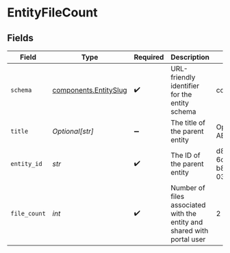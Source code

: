 # EntityFileCount


## Fields

| Field                                                                  | Type                                                                   | Required                                                               | Description                                                            | Example                                                                |
| ---------------------------------------------------------------------- | ---------------------------------------------------------------------- | ---------------------------------------------------------------------- | ---------------------------------------------------------------------- | ---------------------------------------------------------------------- |
| `schema`                                                               | [components.EntitySlug](../../models/shared/entityslug.md)             | :heavy_check_mark:                                                     | URL-friendly identifier for the entity schema                          | contact                                                                |
| `title`                                                                | *Optional[str]*                                                        | :heavy_minus_sign:                                                     | The title of the parent entity                                         | Opportunity ABC                                                        |
| `entity_id`                                                            | *str*                                                                  | :heavy_check_mark:                                                     | The ID of the parent entity                                            | d8dffa9a-6c90-4c4e-b8d1-032194b25526                                   |
| `file_count`                                                           | *int*                                                                  | :heavy_check_mark:                                                     | Number of files associated with the entity and shared with portal user | 2                                                                      |